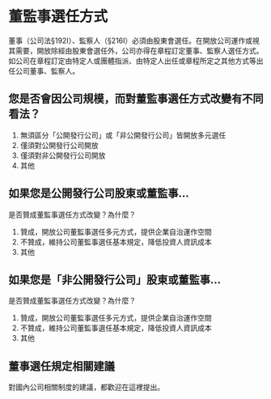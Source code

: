 # 董監事選任方式

董事（公司法§192Ⅰ）、監察人（§216Ⅰ）必須由股東會選任。在開放公司運作或視其需要，開放除經由股東會選任外，公司亦得在章程訂定董事、監察人選任方式。如公司在章程訂定由特定人或團體指派、由特定人出任或章程所定之其他方式等出任公司董事、監察人。

## 您是否會因公司規模，而對董監事選任方式改變有不同看法？

1. 無須區分「公開發行公司」或「非公開發行公司」皆開放多元選任
2. 僅須對公開發行公司開放
3. 僅須對非公開發行公司開放
4. 其他

## 如果您是公開發行公司股東或董監事...

是否贊成董監事選任方式改變？為什麼？

1. 贊成，開放公司董監事選任多元方式，提供企業自治運作空間
2. 不贊成，維持公司董監事選任基本規定，降低投資人資訊成本
3. 其他

## 如果您是「非公開發行公司」股東或董監事...

是否贊成董監事選任方式改變？為什麼？

1. 贊成，開放公司董監事選任多元方式，提供企業自治運作空間
2. 不贊成，維持公司董監事選任基本規定，降低投資人資訊成本
3. 其他

## 董事選任規定相關建議

對國內公司相關制度的建議，都歡迎在這裡提出。
